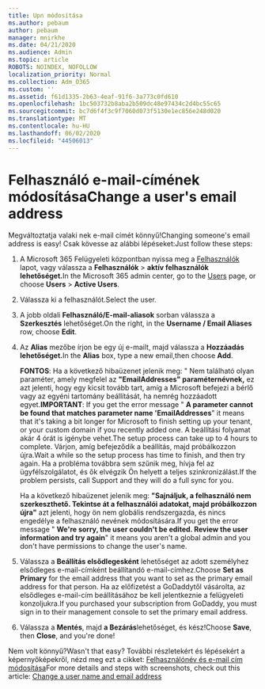 ```yaml
---
title: Upn módosítása
ms.author: pebaum
author: pebaum
manager: mnirkhe
ms.date: 04/21/2020
ms.audience: Admin
ms.topic: article
ROBOTS: NOINDEX, NOFOLLOW
localization_priority: Normal
ms.collection: Adm_O365
ms.custom: ''
ms.assetid: f61d1335-2b63-4eaf-91f6-3a773c0fd610
ms.openlocfilehash: 1bc503732b8aba2b509dc48e97434c2d4bc55c65
ms.sourcegitcommit: bc7d6f4f3c9f7060d073f5130e1ec856e248d020
ms.translationtype: MT
ms.contentlocale: hu-HU
ms.lasthandoff: 06/02/2020
ms.locfileid: "44506013"
---
```

# <a name="change-a-users-email-address"></a><span data-ttu-id="d354c-102">Felhasználó e-mail-címének módosítása</span><span class="sxs-lookup"><span data-stu-id="d354c-102">Change a user's email address</span></span>

<span data-ttu-id="d354c-103">Megváltoztatja valaki nek e-mail címét könnyű!</span><span class="sxs-lookup"><span data-stu-id="d354c-103">Changing someone's email address is easy!</span></span> <span data-ttu-id="d354c-104">Csak kövesse az alábbi lépéseket:</span><span class="sxs-lookup"><span data-stu-id="d354c-104">Just follow these steps:</span></span>
  
1. <span data-ttu-id="d354c-105">A Microsoft 365 Felügyeleti központban nyissa meg a [Felhasználók](https://go.microsoft.com/fwlink/p/?linkid=834822) lapot, vagy válassza a **Felhasználók** \> **aktív felhasználók lehetőséget.**</span><span class="sxs-lookup"><span data-stu-id="d354c-105">In the Microsoft 365 admin center, go to the [Users](https://go.microsoft.com/fwlink/p/?linkid=834822) page, or choose **Users** \> **Active Users**.</span></span>
    
2. <span data-ttu-id="d354c-106">Válassza ki a felhasználót.</span><span class="sxs-lookup"><span data-stu-id="d354c-106">Select the user.</span></span>
    
3. <span data-ttu-id="d354c-107">A jobb oldali **Felhasználó/E-mail-aliasok** sorban válassza a **Szerkesztés** lehetőséget.</span><span class="sxs-lookup"><span data-stu-id="d354c-107">On the right, in the **Username / Email Aliases** row, choose **Edit**.</span></span>
    
4. <span data-ttu-id="d354c-108">Az **Alias** mezőbe írjon be egy új e-mailt, majd válassza a **Hozzáadás lehetőséget.**</span><span class="sxs-lookup"><span data-stu-id="d354c-108">In the **Alias** box, type a new email,then choose **Add**.</span></span>
    
    <span data-ttu-id="d354c-109">**FONTOS**: Ha a következő hibaüzenet jelenik meg: " Nem található olyan paraméter, amely megfelel az **"EmailAddresses" paraméternévnek,** ez azt jelenti, hogy egy kicsit tovább tart, amíg a Microsoft befejezi a bérlő vagy az egyéni tartomány beállítását, ha nemrég hozzáadott egyet.</span><span class="sxs-lookup"><span data-stu-id="d354c-109">**IMPORTANT**: If you get the error message " **A parameter cannot be found that matches parameter name 'EmailAddresses**" it means that it's taking a bit longer for Microsoft to finish setting up your tenant, or your custom domain if you recently added one.</span></span> <span data-ttu-id="d354c-110">A beállítási folyamat akár 4 órát is igénybe vehet.</span><span class="sxs-lookup"><span data-stu-id="d354c-110">The setup process can take up to 4 hours to complete.</span></span> <span data-ttu-id="d354c-111">Várjon, amíg befejeződik a beállítás, majd próbálkozzon újra.</span><span class="sxs-lookup"><span data-stu-id="d354c-111">Wait a while so the setup process has time to finish, and then try again.</span></span> <span data-ttu-id="d354c-112">Ha a probléma továbbra sem szűnik meg, hívja fel az ügyfélszolgálatot, és ők elvégzik Ön helyett a teljes szinkronizálást.</span><span class="sxs-lookup"><span data-stu-id="d354c-112">If the problem persists, call Support and they will do a full sync for you.</span></span>
    
    <span data-ttu-id="d354c-113">Ha a következő hibaüzenet jelenik meg: **"Sajnáljuk, a felhasználó nem szerkeszthető. Tekintse át a felhasználói adatokat, majd próbálkozzon újra"** azt jelenti, hogy ön nem globális rendszergazda, és nincs engedélye a felhasználó nevének módosítására.</span><span class="sxs-lookup"><span data-stu-id="d354c-113">If you get the error message " **We're sorry, the user couldn't be edited. Review the user information and try again**" it means you aren't a global admin and you don't have permissions to change the user's name.</span></span>
    
5. <span data-ttu-id="d354c-114">Válassza a **Beállítás elsődlegesként** lehetőséget az adott személyhez elsődleges e-mail-címként beállítandó e-mail-címhez.</span><span class="sxs-lookup"><span data-stu-id="d354c-114">Choose **Set as Primary** for the email address that you want to set as the primary email address for that person.</span></span> <span data-ttu-id="d354c-115">Ha az előfizetést a GoDaddytől vásárolta, az elsődleges e-mail-cím beállításához be kell jelentkeznie a felügyeleti konzoljukra.</span><span class="sxs-lookup"><span data-stu-id="d354c-115">If you purchased your subscription from GoDaddy, you must sign in to their management console to set the primary email address.</span></span> 
    
6. <span data-ttu-id="d354c-116">Válassza a **Mentés**, majd **a Bezárás**lehetőséget, és kész!</span><span class="sxs-lookup"><span data-stu-id="d354c-116">Choose **Save**, then **Close**, and you're done!</span></span>
    
<span data-ttu-id="d354c-117">Nem volt könnyű?</span><span class="sxs-lookup"><span data-stu-id="d354c-117">Wasn't that easy?</span></span> <span data-ttu-id="d354c-118">További részletekért és lépésekért a képernyőképekről, nézd meg ezt a cikket: [Felhasználónév és e-mail cím módosítása](https://docs.microsoft.com/microsoft-365/admin/add-users/change-a-user-name-and-email-address)</span><span class="sxs-lookup"><span data-stu-id="d354c-118">For more details and steps with screenshots, check out this article: [Change a user name and email address](https://docs.microsoft.com/microsoft-365/admin/add-users/change-a-user-name-and-email-address)</span></span>
  

